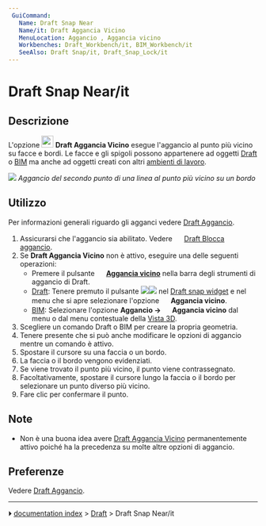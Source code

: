 ```yaml
---
 GuiCommand:
   Name: Draft Snap Near
   Name/it: Draft Aggancia Vicino
   MenuLocation: Aggancio , Aggancia vicino
   Workbenches: Draft_Workbench/it, BIM_Workbench/it
   SeeAlso: Draft Snap/it, Draft_Snap_Lock/it
---
```


# Draft Snap Near/it



## Descrizione

L\'opzione <img alt="" src=images/Draft_Snap_Near.svg  style="width:24px;"> **Draft Aggancia Vicino** esegue l\'aggancio al punto più vicino su facce e bordi. Le facce e gli spigoli possono appartenere ad oggetti [Draft](Draft_Workbench/it.md) o [BIM](BIM_Workbench/it.md) ma anche ad oggetti creati con altri [ambienti di lavoro](Workbenches/it.md).

![](images/Draft_Snap_Near_example.png ) 
*Aggancio del secondo punto di una linea al punto più vicino su un bordo*



## Utilizzo

Per informazioni generali riguardo gli agganci vedere [Draft Aggancio](Draft_Snap/it.md).

1.  Assicurarsi che l\'aggancio sia abilitato. Vedere <img alt="" src=images/Draft_Snap_Lock.svg  style="width:16px;"> [Draft Blocca aggancio](Draft_Snap_Lock/it.md).
2.  Se **Draft Aggancia Vicino** non è attivo, eseguire una delle seguenti operazioni:
    -   Premere il pulsante **<img src="images/Draft_Snap_Near.svg" width=16px> [Aggancia vicino](Draft_Snap_Near/it.md)** nella barra degli strumenti di aggancio di Draft.
    -   [Draft](Draft_Workbench/it.md): Tenere premuto il pulsante **<img src="images/Draft_Snap_Lock.svg" width=x16px><img src="images/Toolbar_flyout_arrow.svg" width=x16px>** nel [Draft snap widget](Draft_snap_widget/it.md) e nel menu che si apre selezionare l\'opzione **<img src="images/Draft_Snap_Near.svg" width=16px> Aggancia vicino**.
    -   [BIM](BIM_Workbench/it.md): Selezionare l\'opzione **Aggancio → <img src="images/Draft_Snap_Near.svg" width=16px> Aggancia vicino** dal menu o dal menu contestuale della [Vista 3D](3D_view/it.md).
3.  Scegliere un comando Draft o BIM per creare la propria geometria.
4.  Tenere presente che si può anche modificare le opzioni di aggancio mentre un comando è attivo.
5.  Spostare il cursore su una faccia o un bordo.
6.  La faccia o il bordo vengono evidenziati.
7.  Se viene trovato il punto più vicino, il punto viene contrassegnato.
8.  Facoltativamente, spostare il cursore lungo la faccia o il bordo per selezionare un punto diverso più vicino.
9.  Fare clic per confermare il punto.



## Note

-   Non è una buona idea avere [Draft Aggancia Vicino](Draft_Snap_Near/it.md) permanentemente attivo poiché ha la precedenza su molte altre opzioni di aggancio.



## Preferenze

Vedere [Draft Aggancio](Draft_Snap/it#Preferenze.md).



---
⏵ [documentation index](../README.md) > [Draft](Draft_Workbench.md) > Draft Snap Near/it
